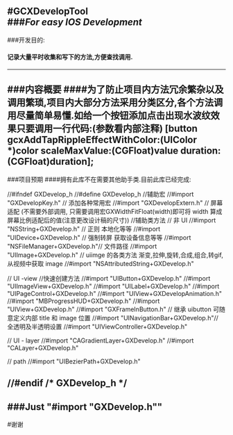 #GCXDevelopTool          
###_For easy IOS Development_
----
###开发目的:  
#### 记录大量平时收集和写下的方法,方便查找调用.
---
###内容概要
####为了防止项目内方法冗余繁杂以及调用繁琐,项目内大部分方法采用分类区分,各个方法调用尽量简单易懂.如给一个按钮添加点击出现水波纹效果只要调用一行代码:(参数看内部注释)
    [button gcxAddTapRippleEffectWithColor:(UIColor *)color scaleMaxValue:(CGFloat)value duration:(CGFloat)duration];
---
###项目预期
####拥有此库不在需要其他助手类.目前此库已经完成:

//#ifndef GXDevelop_h
//#define GXDevelop_h
//辅助宏
//#import "GXDevelopKey.h" // 添加各种常用宏
//#import "GXDevelopExtern.h" // 屏幕适配 (不需要外部调用, 只需要调用宏GXWidthFitFloat(width)即可将 width 算成屏幕比例适配后的值(注意更改设计稿的尺寸))
//辅助类方法
// 非 UI
//#import "NSString+GXDevelop.h" // 正则 本地化等等
//#import "UIDevice+GXDevelop.h" // 强制转屏 获取设备信息等等
//#import "NSFileManager+GXDevelop.h"// 文件路径
//#import "UIImage+GXDevelop.h" // uiimge 的各类方法 渐变,拉伸,旋转,合成,组合,转gif, 从视频中获取 image
//#import "NSAttributedString+GXDevelop.h"

// UI -view //快速创建方法
//#import "UIButton+GXDevelop.h"
//#import "UIImageView+GXDevelop.h"
//#import "UILabel+GXDevelop.h"
//#import "UIPageControl+GXDevelop.h"
//#import "UIView+GXDevelopAnimation.h"
//#import "MBProgressHUD+GXDevelop.h"
//#import "UIView+GXDevelop.h"
//#import "GXFrameInButton.h" // 继承 uibutton 可随意定义内部 title 和 image 位置
//#import "UINavigationBar+GXDevelop.h"// 全透明及半透明设置
//#import "UIViewController+GXDevelop.h"

// UI - layer
//#import "CAGradientLayer+GXDevelop.h"
//#import "CALayer+GXDevelop.h"

// path
//#import "UIBezierPath+GXDevelop.h"

//#endif /* GXDevelop_h */
---

###Just "#import "GXDevelop.h""
---
#谢谢

